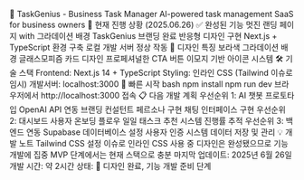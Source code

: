 🚀 TaskGenius - Business Task Manager
AI-powered task management SaaS for business owners
🎯 현재 진행 상황 (2025.06.26)
✅ 완성된 기능
멋진 랜딩 페이지 with 그라데이션 배경
TaskGenius 브랜딩 완료
반응형 디자인 구현
Next.js + TypeScript 환경 구축
로컬 개발 서버 정상 작동
🎨 디자인 특징
보라색 그라데이션 배경
글래스모피즘 카드 디자인
프로페셔널한 CTA 버튼
이모지 기반 아이콘 시스템
🛠 기술 스택
Frontend: Next.js 14 + TypeScript
Styling: 인라인 CSS (Tailwind 이슈로 임시)
개발서버: localhost:3000
🚀 빠른 시작
bash
npm install
npm run dev
브라우저에서 http://localhost:3000 접속
📋 다음 개발 계획
우선순위 1: AI 챗봇 프로토타입
 OpenAI API 연동
 브랜딩 컨설턴트 페르소나 구현
 채팅 인터페이스 구현
우선순위 2: 대시보드
 사용자 온보딩 플로우
 일일 태스크 추천 시스템
 진행률 추적
우선순위 3: 백엔드 연동
 Supabase 데이터베이스 설정
 사용자 인증 시스템
 데이터 저장 및 관리
💡 개발 노트
Tailwind CSS 설정 이슈로 인라인 CSS 사용 중
디자인은 완성됐으므로 기능 개발에 집중
MVP 단계에서는 현재 스택으로 충분
마지막 업데이트: 2025년 6월 26일
개발 시간: 약 2시간
상태: 🎨 디자인 완료, 기능 개발 준비 단계

